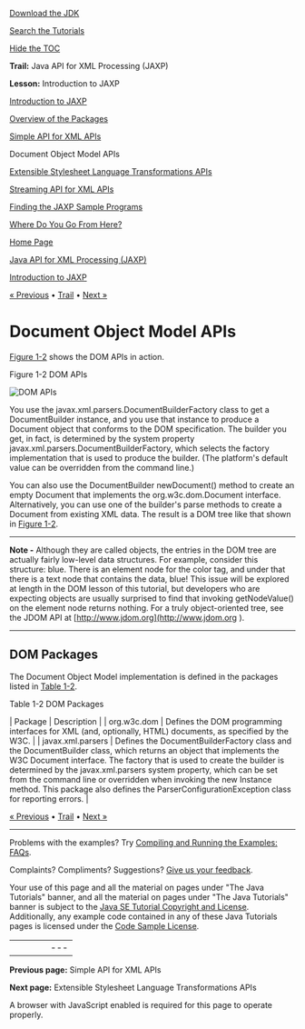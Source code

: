 [Download
the JDK](http://java.sun.com/javase/6/download.jsp)
  
[Search the
Tutorials](../../search.html)
  
[Hide the TOC](javascript:toggleLeft())

**Trail:** Java API for XML Processing (JAXP)
  
**Lesson:** Introduction to JAXP

[Introduction to JAXP](index.html)

[Overview of the Packages](package.html)

[Simple API for XML APIs](simple.html)

Document Object Model APIs

[Extensible Stylesheet Language Transformations APIs](extensible.html)

[Streaming API for XML APIs](streaming.html)

[Finding the JAXP Sample Programs](sample.html)

[Where Do You Go From Here?](next.html)

[Home Page](../../index.html)
>
[Java API for XML Processing (JAXP)](../index.html)
>
[Introduction to JAXP](index.html)

[« Previous](simple.html) • [Trail](../TOC.html) • [Next »](extensible.html)

# Document Object Model APIs

[Figure 1-2](#gceza) shows the DOM APIs in action.

Figure 1-2 DOM APIs

![DOM APIs](../../figures/jaxp/intro/jaxpintro-domApi.gif)

You use the javax.xml.parsers.DocumentBuilderFactory class to get a DocumentBuilder instance, and you use
that instance to produce a Document object that conforms to the DOM specification. The
builder you get, in fact, is determined by the system property javax.xml.parsers.DocumentBuilderFactory, which selects
the factory implementation that is used to produce the builder. (The platform's default
value can be overridden from the command line.)

You can also use the DocumentBuilder newDocument() method to create an empty
Document that implements the org.w3c.dom.Document interface. Alternatively, you can use one of the builder's
parse methods to create a Document from existing XML data. The result is
a DOM tree like that shown in [Figure 1-2](#gceza).

---

**Note -** Although they are called objects, the entries in the DOM tree are actually
fairly low-level data structures. For example, consider this structure: <color>blue</color>. There is an
element node for the color tag, and under that there is a text
node that contains the data, blue! This issue will be explored at length
in the DOM lesson of this tutorial, but developers who are expecting objects
are usually surprised to find that invoking getNodeValue() on the element node returns nothing.
For a truly object-oriented tree, see the JDOM API at
[http://www.jdom.org](http://www.jdom.org
).

---

## DOM Packages

The Document Object Model implementation is defined in the packages listed in [Table 1-2](#gcezo).

Table 1-2 DOM Packages

| Package | Description |
| org.w3c.dom | Defines the DOM programming interfaces for XML (and, optionally, HTML) documents, as specified by the W3C. |
| javax.xml.parsers | Defines the DocumentBuilderFactory class and the DocumentBuilder class, which returns an object that implements the W3C Document interface. The factory that is used to create the builder is determined by the javax.xml.parsers system property, which can be set from the command line or overridden when invoking the new Instance method. This package also defines the ParserConfigurationException class for reporting errors. |

[« Previous](simple.html)
•
[Trail](../TOC.html)
•
[Next »](extensible.html)

---

Problems with the examples? Try [Compiling and Running
the Examples: FAQs](../../information/run-examples.html).
  
Complaints? Compliments? Suggestions? [Give
us your feedback](http://download.oracle.com/javase/feedback.html).

Your use of this page and all the material on pages under "The Java Tutorials" banner,
and all the material on pages under "The Java Tutorials" banner is subject to the [Java SE Tutorial Copyright
and License](../../information/license.html).
Additionally, any example code contained in any of these Java
Tutorials pages is licensed under the
[Code
Sample License](http://developers.sun.com/license/berkeley_license.html).

|  |  |  |  |  |
| --- | --- | --- | --- | --- |
| |  |  | | --- | --- | | duke image | Oracle logo | | [About Oracle](http://www.oracle.com/us/corporate/index.html) | [Oracle Technology Network](http://www.oracle.com/technology/index.html) | [Terms of Service](https://www.samplecode.oracle.com/servlets/CompulsoryClickThrough?type=TermsOfService) | Copyright © 1995, 2011 Oracle and/or its affiliates. All rights reserved. |

**Previous page:** Simple API for XML APIs
  
**Next page:** Extensible Stylesheet Language Transformations APIs




A browser with JavaScript enabled is required for this page to operate properly.